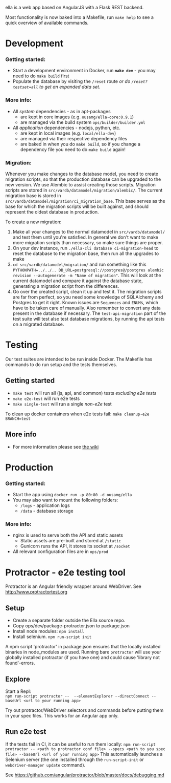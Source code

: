 ella is a web app based on AngularJS with a Flask REST backend.

Most functionality is now baked into a Makefile, run `make help` to see a quick overview of available commands.

# Development

### Getting started:
- Start a development environment in Docker, run **`make dev`** - you may need to do `make build` first
- Populate the database by visiting the `/reset` route _or do `/reset?testset=all` to get an expanded data set_.

### More info:
- All *system* dependencies - as in apt-packages
  - are kept in core images (e.g. `ousamg/ella-core:0.9.1`)
  - are managed via the build system `ops/builder/builder.yml`
- All *application* dependencies - nodejs, python, etc.
  - are kept in local images (e.g. `local/ella-dev`)
  - are managed via their respective dependency files
  - are baked in when you do `make build`, so if you change a dependency file you need to do `make build` again!

### Migration:
Whenever you make changes to the database model, you need to create migration scripts, so that the production database can be upgraded to the new version. We use Alembic to assist creating those scripts. Migration scripts are stored in `src/vardb/datamodel/migration/alembic/`. The current migration base is stored in `src/vardb/datamodel/migration/ci_migration_base`. This base serves as the base for which the migration scripts will be built against, and should represent the oldest database in production.

To create a new migration:

1. Make all your changes to the normal datamodel in `src/vardb/datamodel/` and test them until you're satisfied. In general we don't want to make more migration scripts than necessary, so make sure things are proper.
1. On your dev instance, run `./ella-cli database ci-migration-head` to reset the database to the migration base, then run all the upgrades to make
1. `cd src/vardb/datamodel/migration/` and run something like this `PYTHONPATH=../../.. DB_URL=postgresql://postgres@/postgres alembic revision --autogenerate -m "Name of migration"`. This will look at the current datamodel and compare it against the database state, generating a migration script from the differences.
1. Go over the created script, clean it up and test it. The migration scripts are far from perfect, so you need some knowledge of SQLAlchemy and Postgres to get it right. Known issues are `Sequences` and `ENUM`s, which have to be taken care of manually. Also remember to convert any data present in the database if necessary. The `test-api-migration` part of the test suite will test also test database migrations, by running the api tests on a migrated database.

# Testing

Our test suites are intended to be run inside Docker. The Makefile has commands to do run setup and the tests themselves.

## Getting started
- `make test` will run all (js, api, and common) tests _excluding e2e tests_
- `make e2e-test` will run e2e tests
- `make single-test` will run a single _non-e2e_ test

To clean up docker containers when e2e tests fail: `make cleanup-e2e BRANCH=test`

## More info
- For more information please see [the wiki](https://git.ousamg.io/docs/wiki/wikis/ella/testing)

# Production

### Getting started:
- Start the app using `docker run -p 80:80 -d ousamg/ella`
- You may also want to mount the following folders:
  - `/logs` - application logs
  - `/data` - database storage

### More info:
- nginx is used to serve both the API and static assets
  - Static assets are pre-built and stored at `/static`
  - Gunicorn runs the API, it stores its socket at `/socket`
- All relevant configuration files are in `ops/prod`

# Protractor - e2e testing tool
Protractor is an Angular friendly wrapper around WebDriver. 
See http://www.protractortest.org
  
## Setup
- Create a separate folder outside the Ella source repo.
- Copy ops/dev/package-protractor.json to package.json
- Install node modules: `npm install`
- Install selenium. `npm run-script init`

A npm script 'protractor' in package.json ensures that the locally installed binaries in node_modules are used.
Running bare `protractor` will use your globally installed protractor (if you have one) and could cause 'library not found'-errors.

## Explore
Start a Repl:	
`npm run-script protractor --  --elementExplorer --directConnect --baseUrl <url to your running app>`

Try out protractor/WebDriver selectors and commands before putting them in your spec files.
This works for an Angular app only.


## Run e2e test
If the tests fail in CI, it can be useful to run them locally:
`npm run-script protractor -- <path to protractor conf file> --specs <path to you spec file> --baseUrl <url of your running app>`
This automatically launches a Selenium server (the one installed through the `run-script-init` or `webdriver-manager update` command).

See https://github.com/angular/protractor/blob/master/docs/debugging.md
